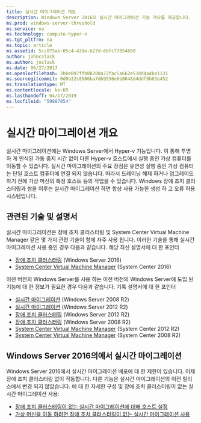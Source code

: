 ```yaml
---
title: 실시간 마이그레이션 개요
description: Windows Server 2016의 실시간 마이그레이션 기능 개요를 제공합니다.
ms.prod: windows-server-threshold
ms.service: na
ms.technology: compute-hyper-v
ms.tgt_pltfrm: na
ms.topic: article
ms.assetid: 5cc875ab-05c4-439e-b27d-6bfc77054660
author: johncslack
ms.author: joslack
ms.date: 06/27/2017
ms.openlocfilehash: 2bbe897ffb8b200a72fac5a662e518d4a4be1131
ms.sourcegitcommit: 0d0b32c8986ba7db9536e0b8648d4ddf9b03e452
ms.translationtype: MT
ms.contentlocale: ko-KR
ms.lasthandoff: 04/17/2019
ms.locfileid: "59887854"
---
```

# <a name="live-migration-overview"></a>실시간 마이그레이션 개요

실시간 마이그레이션에는 Windows Server에서 Hyper-v 기능입니다.  이 통해 투명 하 게 인식된 가동 중지 시간 없이 다른 Hyper-v 호스트에서 실행 중인 가상 컴퓨터를 이동할 수 있습니다.  실시간 마이그레이션의 주요 장점은 유연성 실행 중인 가상 컴퓨터는 단일 호스트 컴퓨터에 연결 되지 않습니다.  따라서 드레이닝 해제 하거나 업그레이드 하기 전에 가상 머신의 특정 호스트 등의 작업을 수 있습니다.  Windows 장애 조치 클러스터링과 쌍을 이루는 실시간 마이그레이션 하면 항상 사용 가능한 생성 하 고 오류 허용 시스템입니다. 

## <a name="related-technologies-and-documentation"></a>관련된 기술 및 설명서

실시간 마이그레이션은 장애 조치 클러스터링 및 System Center Virtual Machine Manager 같은 몇 가지 관련 기술이 함께 자주 사용 됩니다.  이러한 기술을 통해 실시간 마이그레이션 사용 중인 경우 다음과 같습니다. 해당 최신 설명서에 대 한 포인터
* [장애 조치 클러스터링](../../../failover-clustering/failover-clustering-overview.md) (Windows Server 2016) 
* [System Center Virtual Machine Manager](https://docs.microsoft.com/system-center/vmm/) (System Center 2016) 

이전 버전의 Windows Server를 사용 하는 이전 버전의 Windows Server에 도입 된 기능에 대 한 정보가 필요한 경우 다음과 같습니다. 기록 설명서에 대 한 포인터 
* [실시간 마이그레이션](https://technet.microsoft.com/library/ee815293(v=ws.10).aspx) (Windows Server 2008 R2)  
* [실시간 마이그레이션](https://technet.microsoft.com/library/hh831435(v=ws.11).aspx) (Windows Server 2012 R2) 
* [장애 조치 클러스터링](https://technet.microsoft.com/library/hh831579(v=ws.11).aspx) (Windows Server 2012 R2)
* [장애 조치 클러스터링](https://technet.microsoft.com/library/ff182338(v=ws.10).aspx) (Windows Server 2008 R2)
* [System Center Virtual Machine Manager](https://technet.microsoft.com/library/gg610610.aspx) (System Center 2012 R2)
* [System Center Virtual Machine Manager](https://technet.microsoft.com/library/cc917964.aspx) (System Center 2008 R2)

## <a name="live-migration-in-windows-server-2016"></a>Windows Server 2016의에서 실시간 마이그레이션

Windows Server 2016에서 실시간 마이그레이션 배포에 대 한 제한이 있습니다.  이제 장애 조치 클러스터링 없이 작동합니다.  다른 기능은 실시간 마이그레이션의 이전 릴리스에서 변경 되지 않았습니다.  에 대 한 자세한 구성 및 장애 조치 클러스터링이 없는 실시간 마이그레이션 사용: 
* [장애 조치 클러스터링이 없는 실시간 마이그레이션에 대해 호스트 설정](../deploy/set-up-hosts-for-live-migration-without-failover-clustering.md)
* [가상 머신을 이동 하려면 장애 조치 클러스터링이 없는 실시간 마이그레이션 사용](use-live-migration-without-failover-clustering-to-move-a-virtual-machine.md)
